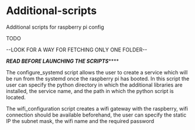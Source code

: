 # Additional-scripts
Additional scripts for raspberry pi config

TODO

--LOOK FOR A WAY FOR FETCHING ONLY ONE FOLDER--


***********************************************************************READ BEFORE LAUNCHING THE SCRIPTS***************************************************************************

The configure_systemd script allows the user to create a service which will be run from the systemd once the raspberry pi has booted. In this script the user can specify the python directory in which the additional libraries are installed, the service name, and the path in which the python script is located.

The wifi_configuration script creates a wifi gateway with the raspberry, wifi connection should be available beforehand, the user can specify the static IP the subnet mask, the wifi name and the required password
